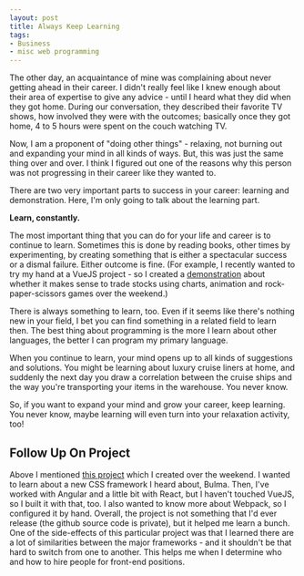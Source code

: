 ```yaml
---
layout: post
title: Always Keep Learning
tags:
- Business
- misc web programming
---
```

The other day, an acquaintance of mine was complaining about never getting ahead in their career.  I didn't really feel like I knew enough about their area of expertise to give any advice - until I heard what they did when they got home.  During our conversation, they described their favorite TV shows, how involved they were with the outcomes; basically once they got home, 4 to 5 hours were spent on the couch watching TV.

Now, I am a proponent of "doing other things" - relaxing, not burning out and expanding your mind in all kinds of ways.  But, this was just the same thing over and over.  I think I figured out one of the reasons why this person was not progressing in their career like they wanted to.

There are two very important parts to success in your career: learning and demonstration.  Here, I'm only going to talk about the learning part.

**Learn, constantly.**

The most important thing that you can do for your life and career is to continue to learn.  Sometimes this is done by reading books, other times by experimenting, by creating something that is either a spectacular success or a dismal failure.  Either outcome is fine.  (For example, I recently wanted to try my hand at a VueJS project - so I created a [demonstration](/demo/make-it-big) about whether it makes sense to trade stocks using charts, animation and rock-paper-scissors games over the weekend.)

There is always something to learn, too.  Even if it seems like there's nothing new in your field, I bet you can find something in a related field to learn then.  The best thing about programming is the more I learn about other languages, the better I can program my primary language.

When you continue to learn, your mind opens up to all kinds of suggestions and solutions.  You might be learning about luxury cruise liners at home, and suddenly the next day you draw a correlation between the cruise ships and the way you're transporting your items in the warehouse.  You never know.

So, if you want to expand your mind and grow your career, keep learning.  You never know, maybe learning will even turn into your relaxation activity, too!

## Follow Up On Project

Above I mentioned [this project](/demo/make-it-big) which I created over the weekend.  I wanted to learn about a new CSS framework I heard about, Bulma.  Then, I've worked with Angular and a little bit with React, but I haven't touched VueJS, so I built it with that, too.  I also wanted to know more about Webpack, so I configured it by hand.  Overall, the project is not something that I'd ever release (the github source code is private), but it helped me learn a bunch.  One of the side-effects of this particular project was that I learned there are a lot of similarities between the major frameworks - and it shouldn't be that hard to switch from one to another.  This helps me when I determine who and how to hire people for front-end positions.